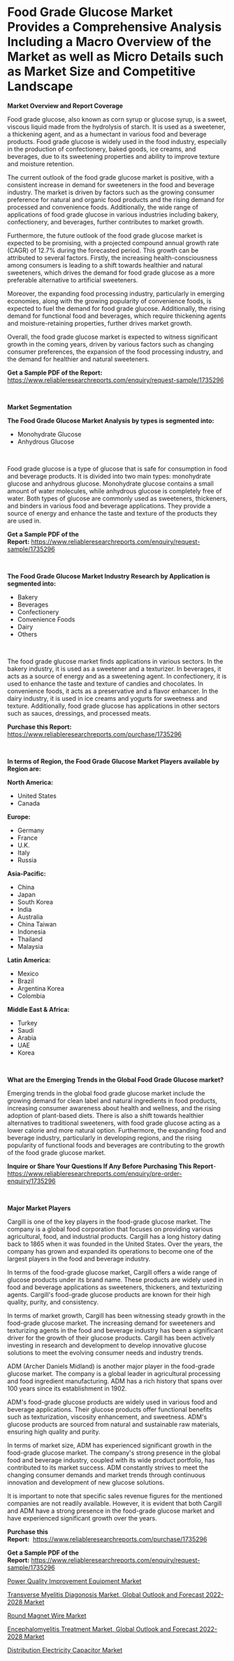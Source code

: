 <p><h1>Food Grade Glucose Market Provides a Comprehensive Analysis Including a Macro Overview of the Market as well as Micro Details such as Market Size and Competitive Landscape</h1></p><p><strong>Market Overview and Report Coverage</strong></p>
<p><p>Food grade glucose, also known as corn syrup or glucose syrup, is a sweet, viscous liquid made from the hydrolysis of starch. It is used as a sweetener, a thickening agent, and as a humectant in various food and beverage products. Food grade glucose is widely used in the food industry, especially in the production of confectionery, baked goods, ice creams, and beverages, due to its sweetening properties and ability to improve texture and moisture retention.</p><p>The current outlook of the food grade glucose market is positive, with a consistent increase in demand for sweeteners in the food and beverage industry. The market is driven by factors such as the growing consumer preference for natural and organic food products and the rising demand for processed and convenience foods. Additionally, the wide range of applications of food grade glucose in various industries including bakery, confectionery, and beverages, further contributes to market growth.</p><p>Furthermore, the future outlook of the food grade glucose market is expected to be promising, with a projected compound annual growth rate (CAGR) of 12.7% during the forecasted period. This growth can be attributed to several factors. Firstly, the increasing health-consciousness among consumers is leading to a shift towards healthier and natural sweeteners, which drives the demand for food grade glucose as a more preferable alternative to artificial sweeteners.</p><p>Moreover, the expanding food processing industry, particularly in emerging economies, along with the growing popularity of convenience foods, is expected to fuel the demand for food grade glucose. Additionally, the rising demand for functional food and beverages, which require thickening agents and moisture-retaining properties, further drives market growth.</p><p>Overall, the food grade glucose market is expected to witness significant growth in the coming years, driven by various factors such as changing consumer preferences, the expansion of the food processing industry, and the demand for healthier and natural sweeteners.</p></p>
<p><strong>Get a Sample PDF of the Report:</strong> <a href="https://www.reliableresearchreports.com/enquiry/request-sample/1735296">https://www.reliableresearchreports.com/enquiry/request-sample/1735296</a></p>
<p>&nbsp;</p>
<p><strong>Market Segmentation</strong></p>
<p><strong>The Food Grade Glucose Market Analysis by types is segmented into:</strong></p>
<p><ul><li>Monohydrate Glucose</li><li>Anhydrous Glucose</li></ul></p>
<p>&nbsp;</p>
<p><p>Food grade glucose is a type of glucose that is safe for consumption in food and beverage products. It is divided into two main types: monohydrate glucose and anhydrous glucose. Monohydrate glucose contains a small amount of water molecules, while anhydrous glucose is completely free of water. Both types of glucose are commonly used as sweeteners, thickeners, and binders in various food and beverage applications. They provide a source of energy and enhance the taste and texture of the products they are used in.</p></p>
<p><strong>Get a Sample PDF of the Report:</strong>&nbsp;<a href="https://www.reliableresearchreports.com/enquiry/request-sample/1735296">https://www.reliableresearchreports.com/enquiry/request-sample/1735296</a></p>
<p>&nbsp;</p>
<p><strong>The Food Grade Glucose Market Industry Research by Application is segmented into:</strong></p>
<p><ul><li>Bakery</li><li>Beverages</li><li>Confectionery</li><li>Convenience Foods</li><li>Dairy</li><li>Others</li></ul></p>
<p>&nbsp;</p>
<p><p>The food grade glucose market finds applications in various sectors. In the bakery industry, it is used as a sweetener and a texturizer. In beverages, it acts as a source of energy and as a sweetening agent. In confectionery, it is used to enhance the taste and texture of candies and chocolates. In convenience foods, it acts as a preservative and a flavor enhancer. In the dairy industry, it is used in ice creams and yogurts for sweetness and texture. Additionally, food grade glucose has applications in other sectors such as sauces, dressings, and processed meats.</p></p>
<p><strong>Purchase this Report:</strong>&nbsp; <a href="https://www.reliableresearchreports.com/purchase/1735296">https://www.reliableresearchreports.com/purchase/1735296</a></p>
<p>&nbsp;</p>
<p><strong>In terms of Region, the Food Grade Glucose Market Players available by Region are:</strong></p>
<p>
    <p> <strong> North America: </strong>
        <ul>
            <li>United States</li>
            <li>Canada</li>
        </ul>
        </p> 
    <p> <strong> Europe: </strong>
        <ul>
            <li>Germany</li>
            <li>France</li>
            <li>U.K.</li>
            <li>Italy</li>
            <li>Russia</li>
        </ul>
        </p> 
    <p> <strong> Asia-Pacific: </strong>
        <ul>
            <li>China</li>
            <li>Japan</li>
            <li>South Korea</li>
            <li>India</li>
            <li>Australia</li>
            <li>China Taiwan</li>
            <li>Indonesia</li>
            <li>Thailand</li>
            <li>Malaysia</li>
        </ul>
        </p> 
    <p> <strong> Latin America: </strong>
        <ul>
            <li>Mexico</li>
            <li>Brazil</li>
            <li>Argentina Korea</li>
            <li>Colombia</li>
        </ul>
        </p> 
    <p> <strong> Middle East & Africa: </strong>
        <ul>
            <li>Turkey</li>
            <li>Saudi</li>
            <li>Arabia</li>
            <li>UAE</li>
            <li>Korea</li>
        </ul>
    </p>
    </p>
<p>&nbsp;</p>
<p><strong>What are the Emerging Trends in the Global Food Grade Glucose market?</strong></p>
<p><p>Emerging trends in the global food grade glucose market include the growing demand for clean label and natural ingredients in food products, increasing consumer awareness about health and wellness, and the rising adoption of plant-based diets. There is also a shift towards healthier alternatives to traditional sweeteners, with food grade glucose acting as a lower calorie and more natural option. Furthermore, the expanding food and beverage industry, particularly in developing regions, and the rising popularity of functional foods and beverages are contributing to the growth of the food grade glucose market.</p></p>
<p><strong>Inquire or Share Your Questions If Any Before Purchasing This Report</strong>- <a href="https://www.reliableresearchreports.com/enquiry/pre-order-enquiry/1735296">https://www.reliableresearchreports.com/enquiry/pre-order-enquiry/1735296</a></p>
<p>&nbsp;</p>
<p><strong>Major Market Players</strong></p>
<p><p>Cargill is one of the key players in the food-grade glucose market. The company is a global food corporation that focuses on providing various agricultural, food, and industrial products. Cargill has a long history dating back to 1865 when it was founded in the United States. Over the years, the company has grown and expanded its operations to become one of the largest players in the food and beverage industry. </p><p>In terms of the food-grade glucose market, Cargill offers a wide range of glucose products under its brand name. These products are widely used in food and beverage applications as sweeteners, thickeners, and texturizing agents. Cargill's food-grade glucose products are known for their high quality, purity, and consistency.</p><p>In terms of market growth, Cargill has been witnessing steady growth in the food-grade glucose market. The increasing demand for sweeteners and texturizing agents in the food and beverage industry has been a significant driver for the growth of their glucose products. Cargill has been actively investing in research and development to develop innovative glucose solutions to meet the evolving consumer needs and industry trends. </p><p>ADM (Archer Daniels Midland) is another major player in the food-grade glucose market. The company is a global leader in agricultural processing and food ingredient manufacturing. ADM has a rich history that spans over 100 years since its establishment in 1902. </p><p>ADM's food-grade glucose products are widely used in various food and beverage applications. Their glucose products offer functional benefits such as texturization, viscosity enhancement, and sweetness. ADM's glucose products are sourced from natural and sustainable raw materials, ensuring high quality and purity.</p><p>In terms of market size, ADM has experienced significant growth in the food-grade glucose market. The company's strong presence in the global food and beverage industry, coupled with its wide product portfolio, has contributed to its market success. ADM constantly strives to meet the changing consumer demands and market trends through continuous innovation and development of new glucose solutions.</p><p>It is important to note that specific sales revenue figures for the mentioned companies are not readily available. However, it is evident that both Cargill and ADM have a strong presence in the food-grade glucose market and have experienced significant growth over the years.</p></p>
<p><strong>Purchase this Report:</strong>&nbsp;&nbsp;<a href="https://www.reliableresearchreports.com/purchase/1735296">https://www.reliableresearchreports.com/purchase/1735296</a></p>
<p></p>
<p><strong>Get a Sample PDF of the Report:</strong>&nbsp;<a href="https://www.reliableresearchreports.com/enquiry/request-sample/1735296">https://www.reliableresearchreports.com/enquiry/request-sample/1735296</a></p>
<p><p><a href="https://www.linkedin.com/pulse/power-quality-improvement-equipment-market-challenges-opportunities/">Power Quality Improvement Equipment Market</a></p><p><a href="https://medium.com/@inner.zone.room/transverse-myelitis-diagonosis-market-global-outlook-and-forecast-2022-2028-market-research-cf4e4442de5c">Transverse Myelitis Diagonosis Market, Global Outlook and Forecast 2022-2028 Market</a></p><p><a href="https://www.linkedin.com/pulse/round-magnet-wire-market-size-2023-2030/">Round Magnet Wire Market</a></p><p><a href="https://medium.com/@poem.snap.phase/encephalomyelitis-treatment-market-global-outlook-and-forecast-2022-2028-market-size-reveals-the-7556360c2b75">Encephalomyelitis Treatment Market, Global Outlook and Forecast 2022-2028 Market</a></p><p><a href="https://www.linkedin.com/pulse/decoding-distribution-electricity-capacitor-market-deep-dive/">Distribution Electricity Capacitor Market</a></p></p>